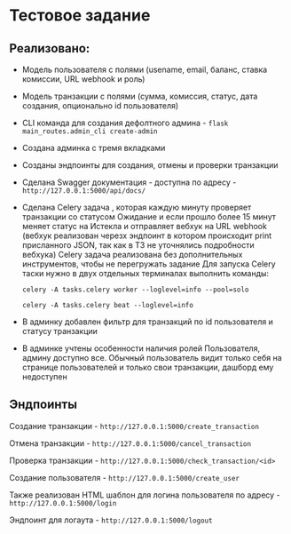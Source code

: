 # Тестовое задание

## Реализовано:
- Модель пользователя с полями (usename, email, баланс, ставка комиссии, URL webhook и роль)
- Модель транзакции с полями (сумма, комиссия, статус, дата создания, опционально id пользователя)
- CLI команда для создания дефолтного админа - `flask main_routes.admin_cli create-admin`
- Создана админка с тремя вкладками
- Созданы эндпоинты для создания, отмены и проверки транзакции
- Сделана Swagger документация - доступна по адресу - `http://127.0.0.1:5000/api/docs/`
- Сделана Сelery задача , которая каждую минуту проверяет транзакции со статусом Ожидание и если прошло более 15 минут меняет статус на Истекла и отправляет вебхук на URL webhook
  (вебхук реализован черезх эндпоинт в котором происходит print присланного JSON, так как в ТЗ не уточнялись подробности вебхука)
  Celery задача реализована без дополнительных инструментов, чтобы не перегружать задание
  Для запуска Celery таски нужно в двух отдельных терминалах выполнить команды:
  
  `celery -A tasks.celery worker --loglevel=info --pool=solo`
  
  `celery -A tasks.celery beat --loglevel=info`
  
- В админку добавлен фильтр для транзакций по id пользователя и статусу транзакции
- В админке учтены особенности наличия ролей Пользователя, админу доступно все. Обычный пользователь видит только себя на странице пользователей и только свои транзакции, дашборд ему недоступен


## Эндпоинты
Создание транзакции - `http://127.0.0.1:5000/create_transaction`

Отмена транзакции - `http://127.0.0.1:5000/cancel_transaction`

Проверка транзакции - `http://127.0.0.1:5000/check_transaction/<id>`

Создание пользователя - `http://127.0.0.1:5000/create_user`

Также реализован HTML шаблон для логина пользователя по адресу - `http://127.0.0.1:5000/login`

Эндпоинт для логаута - `http://127.0.0.1:5000/logout`
